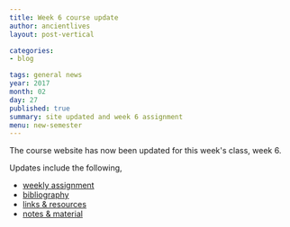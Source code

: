```yaml
---
title: Week 6 course update
author: ancientlives
layout: post-vertical

categories:
- blog

tags: general news
year: 2017
month: 02
day: 27
published: true
summary: site updated and week 6 assignment
menu: new-semester
---
```


The course website has now been updated for this week's class, week 6.

Updates include the following,

* [weekly assignment](/weekly_assignment)
* [bibliography](/bibliography)
* [links & resources](/links)
* [notes & material](/notes)
